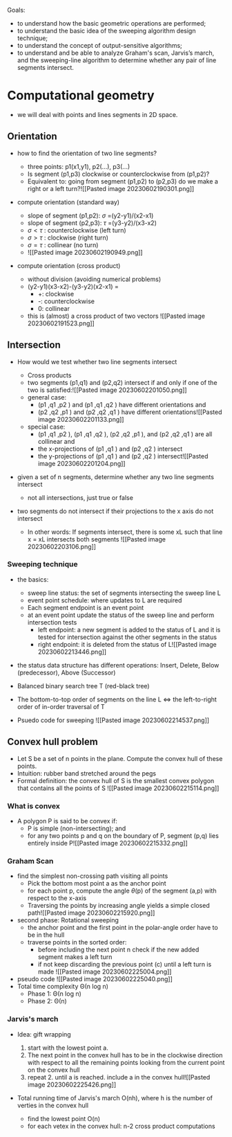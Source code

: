 Goals:
* to understand how the basic geometric operations are performed;
* to understand the basic idea of the sweeping algorithm design technique;
* to understand the concept of output-sensitive algorithms;
* to understand and be able to analyze Graham's scan, Jarvis’s march, and the sweeping-line algorithm to determine whether any pair of line segments intersect.

# Computational geometry 
* we will deal with points and lines segments in 2D space.

## Orientation 
* how to find the orientation of two line segments?
	* three points: p1(x1,y1), p2(...), p3(...)
	* Is segment (p1,p3) clockwise or counterclockwise from (p1,p2)?
	* Equivalent to: going from segment (p1,p2) to (p2,p3) do we make a right or a left turn?![[Pasted image 20230602190301.png]]

* compute orientation (standard way)
	* slope of segment (p1,p2): $\sigma$ =(y2-y1)/(x2-x1)
	* slope of segment (p2,p3): $\tau$ =(y3-y2)/(x3-x2)
	* $\sigma < \tau$ : counterclockwise (left turn)
	* $\sigma > \tau$ : clockwise (right turn)
	* $\sigma = \tau$ : collinear (no turn)
	* ![[Pasted image 20230602190949.png]]

* compute orientation (cross product)
	* without division (avoiding numerical problems)
	* (y2-y1)(x3-x2)-(y3-y2)(x2-x1) =
		* +: clockwise
		* -: counterclockwise
		* 0: collinear 
	* this is (almost) a cross product of two vectors ![[Pasted image 20230602191523.png]]

## Intersection
* How would we test whether two line segments intersect
	* Cross products
	* two segments (p1,q1) and (p2,q2) intersect if and only if one of the two is satisfied:![[Pasted image 20230602201050.png]]
	* general case:
		* (p1 ,q1 ,p2 ) and (p1 ,q1 ,q2 ) have different orientations and
		* (p2 ,q2 ,p1 ) and (p2 ,q2 ,q1 ) have different orientations![[Pasted image 20230602201133.png]]
	* special case:
		* (p1 ,q1 ,p2 ), (p1 ,q1 ,q2 ), (p2 ,q2 ,p1 ), and (p2 ,q2 ,q1 ) are all collinear and
		* the x-projections of (p1 ,q1 ) and (p2 ,q2 ) intersect
		* the y-projections of (p1 ,q1 ) and (p2 ,q2 ) intersect![[Pasted image 20230602201204.png]]


* given a set of n segments, determine whether any two line segments intersect
	* not all intersections, just true or false
* two segments do not intersect if their projections to the x axis do not intersect 
	* In other words: If segments intersect, there is some xL such that line x = xL intersects both segments                       ![[Pasted image 20230602203106.png]]

### Sweeping technique 
* the basics: 
	* sweep line status: the set of segments intersecting the sweep line L
	* event point schedule: where updates to L are required
	* Each segment endpoint is an event point
	* at an event point update the status of the sweep line and perform intersection tests
		* left endpoint: a new segment is added to the status of L and it is tested for intersection against the other segments in the status 
		* right endpoint: it is deleted from the status of L![[Pasted image 20230602213446.png]]

* the status data structure has different operations: Insert, Delete, Below (predecessor), Above (Successor)
* Balanced binary search tree T (red-black tree)
* The bottom-to-top order of segments on the line L $\Leftrightarrow$ the left-to-right order of in-order traversal of T

* Psuedo code for sweeping ![[Pasted image 20230602214537.png]]


## Convex hull problem
* Let S be a set of n points in the plane. Compute the convex hull of these points.
* Intuition: rubber band stretched around the pegs
* Formal definition: the convex hull of S is the smallest convex polygon that contains all the points of S
 ![[Pasted image 20230602215114.png]]

### What is convex 
* A polygon P is said to be convex if:
	* P is simple (non-intersecting); and
	* for any two points p and q on the boundary of P, segment (p,q) lies entirely inside P![[Pasted image 20230602215332.png]]

### Graham Scan
* find the simplest non-crossing path visiting all points
	* Pick the bottom most point a as the anchor point
	* for each point p, compute the angle $\theta$(p) of the segment (a,p) with respect to the x-axis
	* Traversing the points by increasing angle yields a simple closed path![[Pasted image 20230602215920.png]]
* second phase: Rotational sweeping 
	* the anchor point and the first point in the polar-angle order have to be in the hull
	* traverse points in the sorted order:
		* before including the next point n check if the new added segment makes a left turn
		* if not keep discarding the previous point (c) until a left turn is made
![[Pasted image 20230602225004.png]]
* pseudo code ![[Pasted image 20230602225040.png]]
* Total time complexity Θ(n log n)
	* Phase 1: Θ(n log n)
	* Phase 2: Θ(n)

###  Jarvis's march
* Idea: gift wrapping
	1. start with the lowest point a.
	2. The next point in the convex hull has to be in the clockwise direction with respect to all the remaining points looking from the current point on the convex hull
	3. repeat 2. until a is reached. include a in the convex hull![[Pasted image 20230602225426.png]]

* Total running time of Jarvis's march O(nh), where h is the number of verties in the convex hull
	* find the lowest point O(n)
	* for each vetex in the convex hull: n-2 cross product computations 